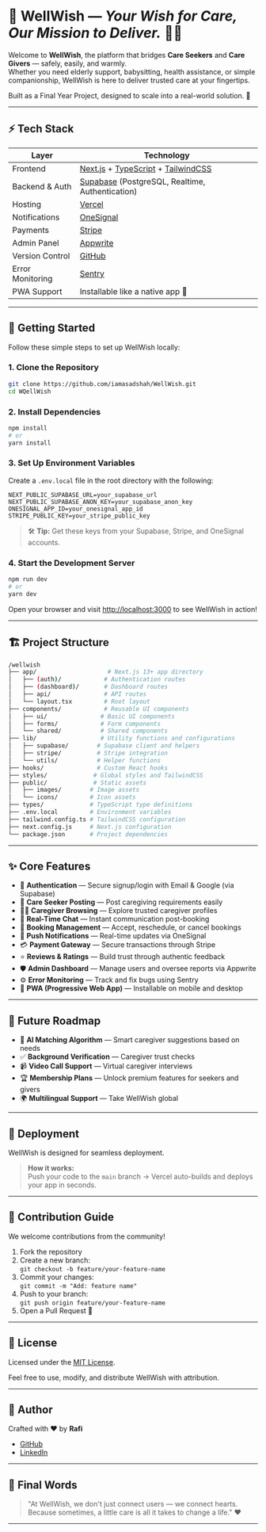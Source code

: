 # 📖 **WellWish** — _Your Wish for Care, Our Mission to Deliver._ 🤝✨

Welcome to **WellWish**, the platform that bridges **Care Seekers** and **Care Givers** — safely, easily, and warmly.  
Whether you need elderly support, babysitting, health assistance, or simple companionship, WellWish is here to deliver trusted care at your fingertips.

Built as a Final Year Project, designed to scale into a real-world solution. 🚀

---

## ⚡ Tech Stack

| Layer            | Technology                                                                                                               |
| ---------------- | ------------------------------------------------------------------------------------------------------------------------ |
| Frontend         | [Next.js](https://nextjs.org/) + [TypeScript](https://www.typescriptlang.org/) + [TailwindCSS](https://tailwindcss.com/) |
| Backend & Auth   | [Supabase](https://supabase.com/) (PostgreSQL, Realtime, Authentication)                                                 |
| Hosting          | [Vercel](https://vercel.com/)                                                                                            |
| Notifications    | [OneSignal](https://onesignal.com/)                                                                                      |
| Payments         | [Stripe](https://stripe.com/)                                                                                            |
| Admin Panel      | [Appwrite](https://appwrite.io/)                                                                                         |
| Version Control  | [GitHub](https://github.com/)                                                                                            |
| Error Monitoring | [Sentry](https://sentry.io/)                                                                                             |
| PWA Support      | Installable like a native app 📱                                                                                         |

---

## 🚀 Getting Started

Follow these simple steps to set up WellWish locally:

### 1. Clone the Repository

```bash
git clone https://github.com/iamasadshah/WellWish.git
cd WQellWish
```

### 2. Install Dependencies

```bash
npm install
# or
yarn install
```

### 3. Set Up Environment Variables

Create a `.env.local` file in the root directory with the following:

```env
NEXT_PUBLIC_SUPABASE_URL=your_supabase_url
NEXT_PUBLIC_SUPABASE_ANON_KEY=your_supabase_anon_key
ONESIGNAL_APP_ID=your_onesignal_app_id
STRIPE_PUBLIC_KEY=your_stripe_public_key
```

> 🛠️ **Tip:** Get these keys from your Supabase, Stripe, and OneSignal accounts.

### 4. Start the Development Server

```bash
npm run dev
# or
yarn dev
```

Open your browser and visit [http://localhost:3000](http://localhost:3000) to see WellWish in action!

---

## 🏗️ Project Structure

```bash
/wellwish
├── app/                    # Next.js 13+ app directory
│   ├── (auth)/            # Authentication routes
│   ├── (dashboard)/       # Dashboard routes
│   ├── api/               # API routes
│   └── layout.tsx         # Root layout
├── components/            # Reusable UI components
│   ├── ui/               # Basic UI components
│   ├── forms/            # Form components
│   └── shared/           # Shared components
├── lib/                  # Utility functions and configurations
│   ├── supabase/        # Supabase client and helpers
│   ├── stripe/          # Stripe integration
│   └── utils/           # Helper functions
├── hooks/               # Custom React hooks
├── styles/             # Global styles and TailwindCSS
├── public/             # Static assets
│   ├── images/        # Image assets
│   └── icons/         # Icon assets
├── types/             # TypeScript type definitions
├── .env.local         # Environment variables
├── tailwind.config.ts # TailwindCSS configuration
├── next.config.js     # Next.js configuration
└── package.json       # Project dependencies
```

---

## ✨ Core Features

- 🔐 **Authentication** — Secure signup/login with Email & Google (via Supabase)
- 🎯 **Care Seeker Posting** — Post caregiving requirements easily
- 🧑‍⚕️ **Caregiver Browsing** — Explore trusted caregiver profiles
- 💬 **Real-Time Chat** — Instant communication post-booking
- 📅 **Booking Management** — Accept, reschedule, or cancel bookings
- 🔔 **Push Notifications** — Real-time updates via OneSignal
- 💳 **Payment Gateway** — Secure transactions through Stripe
- ⭐ **Reviews & Ratings** — Build trust through authentic feedback
- 🛡️ **Admin Dashboard** — Manage users and oversee reports via Appwrite
- ⚙️ **Error Monitoring** — Track and fix bugs using Sentry
- 📱 **PWA (Progressive Web App)** — Installable on mobile and desktop

---

## 🔮 Future Roadmap

- 🤖 **AI Matching Algorithm** — Smart caregiver suggestions based on needs
- ✅ **Background Verification** — Caregiver trust checks
- 📹 **Video Call Support** — Virtual caregiver interviews
- 🏆 **Membership Plans** — Unlock premium features for seekers and givers
- 🌍 **Multilingual Support** — Take WellWish global

---

## 🚀 Deployment

WellWish is designed for seamless deployment.

> **How it works:**  
> Push your code to the `main` branch → Vercel auto-builds and deploys your app in seconds.

---

## 🤝 Contribution Guide

We welcome contributions from the community!

1. Fork the repository
2. Create a new branch:  
   `git checkout -b feature/your-feature-name`
3. Commit your changes:  
   `git commit -m "Add: feature name"`
4. Push to your branch:  
   `git push origin feature/your-feature-name`
5. Open a Pull Request 🚀

---

## 📜 License

Licensed under the [MIT License](LICENSE).

Feel free to use, modify, and distribute WellWish with attribution.

---

## 👤 Author

Crafted with ❤️ by **Rafi**

- [GitHub](https://github.com/iamasadshah)
- [LinkedIn](https://linkedin.com/in/iamasadshah)

---

## 🌟 Final Words

> "At WellWish, we don't just connect users — we connect hearts.  
> Because sometimes, a little care is all it takes to change a life." ❤️

---
